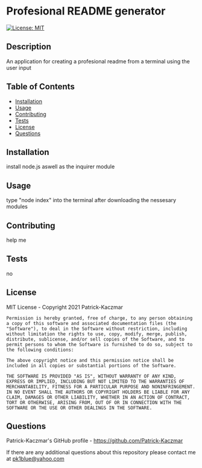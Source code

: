 # Profesional README generator

[![License: MIT](https://img.shields.io/badge/License-MIT-yellow.svg)](https://opensource.org/licenses/MIT)

## Description
An application for creating a profesional readme from a terminal using the user input

## Table of Contents
* [Installation](#Installation)
* [Usage](#Usage)
* [Contributing](#Contributing)
* [Tests](#Tests)
* [License](#License)
* [Questions](#Questions)

## Installation
install node.js aswell as the inquirer module

## Usage
type "node index" into the terminal after downloading the nessesary modules

## Contributing
help me

## Tests
no

## License
MIT License - Copyright 2021 Patrick-Kaczmar

    Permission is hereby granted, free of charge, to any person obtaining a copy of this software and associated documentation files (the "Software"), to deal in the Software without restriction, including without limitation the rights to use, copy, modify, merge, publish, distribute, sublicense, and/or sell copies of the Software, and to permit persons to whom the Software is furnished to do so, subject to the following conditions:
    
    The above copyright notice and this permission notice shall be included in all copies or substantial portions of the Software.
    
    THE SOFTWARE IS PROVIDED "AS IS", WITHOUT WARRANTY OF ANY KIND, EXPRESS OR IMPLIED, INCLUDING BUT NOT LIMITED TO THE WARRANTIES OF MERCHANTABILITY, FITNESS FOR A PARTICULAR PURPOSE AND NONINFRINGEMENT. IN NO EVENT SHALL THE AUTHORS OR COPYRIGHT HOLDERS BE LIABLE FOR ANY CLAIM, DAMAGES OR OTHER LIABILITY, WHETHER IN AN ACTION OF CONTRACT, TORT OR OTHERWISE, ARISING FROM, OUT OF OR IN CONNECTION WITH THE SOFTWARE OR THE USE OR OTHER DEALINGS IN THE SOFTWARE.

## Questions
Patrick-Kaczmar's GitHub profile - https://github.com/Patrick-Kaczmar

If there are any additional questions about this repository please contact me at pk1blue@yahoo.com